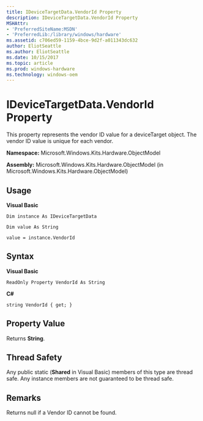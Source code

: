 ```yaml
---
title: IDeviceTargetData.VendorId Property
description: IDeviceTargetData.VendorId Property
MSHAttr:
- 'PreferredSiteName:MSDN'
- 'PreferredLib:/library/windows/hardware'
ms.assetid: c706ed59-1159-4bce-9d2f-a011343dc632
author: EliotSeattle
ms.author: EliotSeattle
ms.date: 10/15/2017
ms.topic: article
ms.prod: windows-hardware
ms.technology: windows-oem
---
```


# IDeviceTargetData.VendorId Property


This property represents the vendor ID value for a deviceTarget object. The vendor ID value is unique for each vendor.

**Namespace:** Microsoft.Windows.Kits.Hardware.ObjectModel

**Assembly:** Microsoft.Windows.Kits.Hardware.ObjectModel (in Microsoft.Windows.Kits.Hardware.ObjectModel)

## <span id="Usage"></span><span id="usage"></span><span id="USAGE"></span>Usage


**Visual Basic**

`Dim instance As IDeviceTargetData`

`Dim value As String`

`value = instance.VendorId`

## <span id="Syntax"></span><span id="syntax"></span><span id="SYNTAX"></span>Syntax


**Visual Basic**

`ReadOnly Property VendorId As String`

**C#**

`string VendorId { get; }`

## <span id="Property_Value"></span><span id="property_value"></span><span id="PROPERTY_VALUE"></span>Property Value


Returns **String**.

## <span id="Thread_Safety"></span><span id="thread_safety"></span><span id="THREAD_SAFETY"></span>Thread Safety


Any public static (**Shared** in Visual Basic) members of this type are thread safe. Any instance members are not guaranteed to be thread safe.

## <span id="Remarks"></span><span id="remarks"></span><span id="REMARKS"></span>Remarks


Returns null if a Vendor ID cannot be found.

 

 






